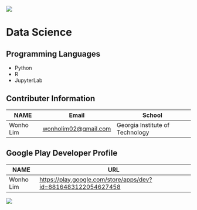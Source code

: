 ![](https://placehold.it/950x90/FF4500/fff?text=Welcome!)
# Data Science

## Programming Languages
* Python 
* R
* JupyterLab

## Contributer Information
<!-- Tables -->
| NAME      | Email                |School                           |
| --------- | -------------------- |---------------------------------|
| Wonho Lim | wonholim02@gmail.com | Georgia Institute of Technology |

## Google Play Developer Profile
| NAME      | URL                                                           |       
| --------- | --------------------------------------------------------------|
| Wonho Lim | https://play.google.com/store/apps/dev?id=8816483122054627458 |

![](https://wallpaperaccess.com/full/1325090.jpg)
